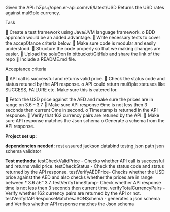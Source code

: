 Given the API: hƩps://open.er-api.com/v6/latest/USD
Returns the USD rates against mulƟple currency.

Task

 Create a test framework using Java/JVM language framework.
o BDD approach would be an added advantage.
 Write necessary tests to cover the accep0tance criteria below.
 Make sure code is modular and easily understood.
 Structure the code properly so that we making changes are easier.
 Upload the soluƟon in bitbucket/GitHub and share the link of the repo
 Include a README.md file.

Acceptance criteria

 API call is successful and returns valid price.
 Check the status code and status retuned by the API response.
o API could return mulƟple statuses like SUCCESS, FAILURE etc. Make sure this is
catered for.

 Fetch the USD price against the AED and make sure the prices are in range on 3.6 – 3.7
 Make sure API response Ɵme is not less then 3 seconds then current Ɵme in second.
o Timestamp is returned in the API response.
 Verify that 162 currency pairs are retuned by the API.
 Make sure API response matches the Json schema
o Generate a schema from the API response.


**Project set up:**

**dependencies needed:**
rest assured
jackson databind
testng
json path
json schema validator

**Test methods:**
testCheckValidPrice - Checks whether API call is successful and returns valid price.
testCheckStatus - Check the status code and status returned by the API response.
testVerifyAEDPrice- Checks whether the USD price against the AED and also checks whether the prices are in range between
	 * 3.6 â€“ 3.7.
testVerifyTimeStamp- Check whether API response time is not less then 3 seconds then current time.
verifyTotalCurrencyPairs - Verify whether 162 currency pairs are returned by the API or not.
testVerifyIfAPIResponseMatchesJSONSchema - generates a json schema and Verifies whether API response matches the Json schema

